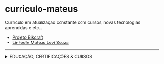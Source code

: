 # curriculo-mateus
Currículo em atualização constante com cursos, novas tecnologias aprendidas e etc... 

- <a href="https://bikcraft.website/">Projeto Bikcraft</a> 
- <a href="https://www.linkedin.com/in/mateus-levir-souza-pereira/">LinkedIn Mateus Levi Souza</a>

---- 
<!--START_SECTION:table-->
<details>
<summary>EDUCAÇÃO, CERTIFICAÇÕES & CURSOS</summary>


| Course | Place | Hours |
| :---: | :---: | :---: |
| Análise e Desenvolvimento de Sistemas | Estácio de Sá | 2022 - 2024 |
| Python 3 | CursoemVideo - Gustavo Guanabara | +40h |
| SQL com MySQL | Alura | 20h |
| Java - POO; SpringBoot; MongoDB; JPA; Hibernate... | Udemy - Nélio Alves | +50h |
| Backend with Java | FreeCodeAcademy | 10h |
| Excel - Avançado | UDEMY | 12h |
| Lógica e algoritmo de programação | Udemy | 10h |
| Master in English course | CNA - São Paulo | +300h |
| HTML5 & CSS3 MÓDULO 1 AO 3 | CursoEmVideo | 40h |
| Microsserviços c/ Spring Cloud, Spring Boot e Docker | Udemy | 15h |
| Integração Contínua com testes. Utilizando Jenkins | Udemy | 10h |
